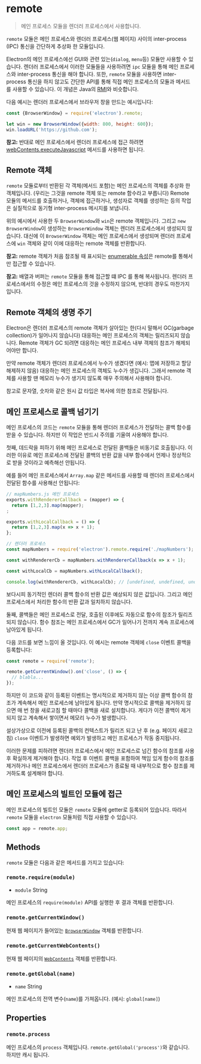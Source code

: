 # remote

> 메인 프로세스 모듈을 렌더러 프로세스에서 사용합니다.

`remote` 모듈은 메인 프로세스와 렌더러 프로세스(웹 페이지) 사이의 inter-process
(IPC) 통신을 간단하게 추상화 한 모듈입니다.

Electron의 메인 프로세스에선 GUI와 관련 있는(`dialog`, `menu`등) 모듈만 사용할 수
있습니다. 렌더러 프로세스에서 이러한 모듈들을 사용하려면 `ipc` 모듈을 통해 메인
프로세스와 inter-process 통신을 해야 합니다. 또한, `remote` 모듈을 사용하면
inter-process 통신을 하지 않고도 간단한 API를 통해 직접 메인 프로세스의 모듈과
메서드를 사용할 수 있습니다. 이 개념은 Java의 [RMI][rmi]와 비슷합니다.

다음 예시는 렌더러 프로세스에서 브라우저 창을 만드는 예시입니다:

```javascript
const {BrowserWindow} = require('electron').remote;

let win = new BrowserWindow({width: 800, height: 600});
win.loadURL('https://github.com');
```

**참고:** 반대로 메인 프로세스에서 렌더러 프로세스에 접근 하려면 [webContents.executeJavascript](web-contents.md#webcontentsexecutejavascriptcode-usergesture-callback)
메서드를 사용하면 됩니다.

## Remote 객체

`remote` 모듈로부터 반환된 각 객체(메서드 포함)는 메인 프로세스의 객체를 추상화 한
객체입니다. (우리는 그것을 remote 객체 또는 remote 함수라고 부릅니다) Remote 모듈의
메서드를 호출하거나, 객체에 접근하거나, 생성자로 객체를 생성하는 등의 작업은 실질적으로
동기형 inter-process 메시지를 보냅니다.

위의 예시에서 사용한 두 `BrowserWindow`와 `win`은 remote 객체입니다. 그리고
`new BrowserWindow`이 생성하는 `BrowserWindow` 객체는 렌더러 프로세스에서 생성되지
않습니다. 대신에 이 `BrowserWindow` 객체는 메인 프로세스에서 생성되며 렌더러
프로세스에 `win` 객체와 같이 이에 대응하는 remote 객체를 반환합니다.

**참고:** remote 객체가 처음 참조될 때 표시되는
[enumerable 속성][enumerable-properties]은 remote를 통해서만 접근할 수 있습니다.

**참고:** 배열과 버퍼는 `remote` 모듈을 통해 접근할 떄 IPC 를 통해
복사됩니다. 렌더러 프로세스에서의 수정은 메인 프로세스의 것을 수정하지 않으며,
반대의 경우도 마찬가지 입니다.

## Remote 객체의 생명 주기

Electron은 렌더러 프로세스의 remote 객체가 살아있는 한(다시 말해서 GC(garbage
collection)가 일어나지 않습니다) 대응하는 메인 프로세스의 객체는 릴리즈되지 않습니다.
Remote 객체가 GC 되려면 대응하는 메인 프로세스 내부 객체의 참조가 해제되어야만 합니다.

만약 remote 객체가 렌더러 프로세스에서 누수가 생겼다면 (예시: 맵에 저장하고 할당
해제하지 않음) 대응하는 메인 프로세스의 객체도 누수가 생깁니다. 그래서 remote 객체를
사용할 땐 메모리 누수가 생기지 않도록 매우 주의해서 사용해야 합니다.

참고로 문자열, 숫자와 같은 원시 값 타입은 복사에 의한 참조로 전달됩니다.

## 메인 프로세스로 콜백 넘기기

메인 프로세스의 코드는 `remote` 모듈을 통해 렌더러 프로세스가 전달하는 콜백 함수를
받을 수 있습니다. 하지만 이 작업은 반드시 주의를 기울여 사용해야 합니다.

첫째, 데드락을 피하기 위해 메인 프로세스로 전달된 콜백들은 비동기로 호출됩니다. 이러한
이유로 메인 프로세스에 전달된 콜백의 반환 값을 내부 함수에서 언제나 정상적으로 받을
것이라고 예측해선 안됩니다.

예를 들어 메인 프로세스에서 `Array.map` 같은 메서드를 사용할 때 렌더러 프로세스에서
전달된 함수를 사용해선 안됩니다:

```javascript
// mapNumbers.js 메인 프로세스
exports.withRendererCallback = (mapper) => {
  return [1,2,3].map(mapper);
;

exports.withLocalCallback = () => {
  return [1,2,3].map(x => x + 1);
};
```

```javascript
// 렌더러 프로세스
const mapNumbers = require('electron').remote.require('./mapNumbers');

const withRendererCb = mapNumbers.withRendererCallback(x => x + 1);

const withLocalCb = mapNumbers.withLocalCallback();

console.log(withRendererCb, withLocalCb); // [undefined, undefined, undefined], [2, 3, 4]
```

보다시피 동기적인 렌더러 콜백 함수의 반환 값은 예상되지 않은 값입니다. 그리고 메인
프로세스에서 처리한 함수의 반환 값과 일치하지 않습니다.

둘째, 콜백들은 메인 프로세스로 전달, 호출된 이후에도 자동으로 함수의 참조가 릴리즈 되지
않습니다. 함수 참조는 메인 프로세스에서 GC가 일어나기 전까지 계속 프로세스에 남아있게
됩니다.

다음 코드를 보면 느낌이 올 것입니다. 이 예시는 remote 객체에 `close` 이벤트 콜백을
등록합니다:

```javascript
const remote = require('remote');

remote.getCurrentWindow().on('close', () => {
  // blabla...
});
```

하지만 이 코드와 같이 등록된 이벤트는 명시적으로 제거하지 않는 이상 콜백 함수의 참조가
계속해서 메인 프로세스에 남아있게 됩니다. 만약 명시적으로 콜백을 제거하지 않으면 매 번
창을 새로고침 할 때마다 콜백을 새로 설치합니다. 게다가 이전 콜백이 제거되지 않고
계속해서 쌓이면서 메모리 누수가 발생합니다.

설상가상으로 이전에 등록된 콜백의 컨텍스트가 릴리즈 되고 난 후 (e.g. 페이지 새로고침)
`close` 이벤트가 발생하면 예외가 발생하고 메인 프로세스가 작동 중지됩니다.

이러한 문제를 피하려면 렌더러 프로세스에서 메인 프로세스로 넘긴 함수의 참조를 사용 후
확실하게 제거해야 합니다. 작업 후 이벤트 콜백을 포함하여 책임 있게 함수의 참조를
제거하거나 메인 프로세스에서 렌더러 프로세스가 종료될 때 내부적으로 함수 참조를
제거하도록 설계해야 합니다.

## 메인 프로세스의 빌트인 모듈에 접근

메인 프로세스의 빌트인 모듈은 `remote` 모듈에 getter로 등록되어 있습니다. 따라서
`remote` 모듈을 `electron` 모듈처럼 직접 사용할 수 있습니다.

```javascript
const app = remote.app;
```

## Methods

`remote` 모듈은 다음과 같은 메서드를 가지고 있습니다:

### `remote.require(module)`

* `module` String

메인 프로세스의 `require(module)` API를 실행한 후 결과 객체를 반환합니다.

### `remote.getCurrentWindow()`

현재 웹 페이지가 들어있는 [`BrowserWindow`](browser-window.md) 객체를 반환합니다.

### `remote.getCurrentWebContents()`

현재 웹 페이지의 [`WebContents`](web-contents.md) 객체를 반환합니다.

### `remote.getGlobal(name)`

* `name` String

메인 프로세스의 전역 변수(`name`)를 가져옵니다. (예시: `global[name]`)

## Properties

### `remote.process`

메인 프로세스의 `process` 객체입니다. `remote.getGlobal('process')`와
같습니다. 하지만 캐시 됩니다.

[rmi]: http://en.wikipedia.org/wiki/Java_remote_method_invocation
[enumerable-properties]: https://developer.mozilla.org/en-US/docs/Web/JavaScript/Enumerability_and_ownership_of_properties
